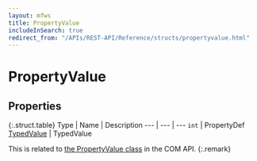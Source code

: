 ```yaml
---
layout: mfws
title: PropertyValue
includeInSearch: true
redirect_from: "/APIs/REST-API/Reference/structs/propertyvalue.html"
---
```


# PropertyValue

## Properties

{:.struct.table}
Type | Name | Description
--- | --- | ---
`int` | PropertyDef
[TypedValue](../typedvalue/) | TypedValue

This is related to [the PropertyValue class](https://www.m-files.com/api/documentation/latest/index.html#MFilesAPI~PropertyValue.html) in the COM API.
{:.remark}